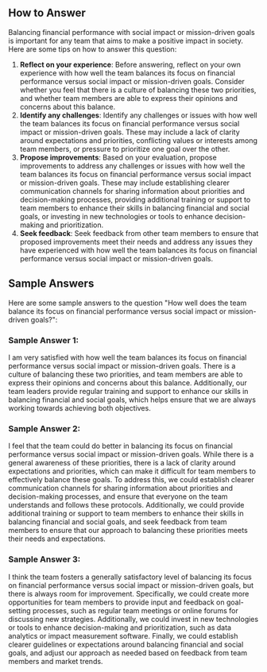 

How to Answer
-------------

Balancing financial performance with social impact or mission-driven goals is important for any team that aims to make a positive impact in society. Here are some tips on how to answer this question:

1. **Reflect on your experience**: Before answering, reflect on your own experience with how well the team balances its focus on financial performance versus social impact or mission-driven goals. Consider whether you feel that there is a culture of balancing these two priorities, and whether team members are able to express their opinions and concerns about this balance.
2. **Identify any challenges**: Identify any challenges or issues with how well the team balances its focus on financial performance versus social impact or mission-driven goals. These may include a lack of clarity around expectations and priorities, conflicting values or interests among team members, or pressure to prioritize one goal over the other.
3. **Propose improvements**: Based on your evaluation, propose improvements to address any challenges or issues with how well the team balances its focus on financial performance versus social impact or mission-driven goals. These may include establishing clearer communication channels for sharing information about priorities and decision-making processes, providing additional training or support to team members to enhance their skills in balancing financial and social goals, or investing in new technologies or tools to enhance decision-making and prioritization.
4. **Seek feedback**: Seek feedback from other team members to ensure that proposed improvements meet their needs and address any issues they have experienced with how well the team balances its focus on financial performance versus social impact or mission-driven goals.

Sample Answers
--------------

Here are some sample answers to the question "How well does the team balance its focus on financial performance versus social impact or mission-driven goals?":

### Sample Answer 1:

I am very satisfied with how well the team balances its focus on financial performance versus social impact or mission-driven goals. There is a culture of balancing these two priorities, and team members are able to express their opinions and concerns about this balance. Additionally, our team leaders provide regular training and support to enhance our skills in balancing financial and social goals, which helps ensure that we are always working towards achieving both objectives.

### Sample Answer 2:

I feel that the team could do better in balancing its focus on financial performance versus social impact or mission-driven goals. While there is a general awareness of these priorities, there is a lack of clarity around expectations and priorities, which can make it difficult for team members to effectively balance these goals. To address this, we could establish clearer communication channels for sharing information about priorities and decision-making processes, and ensure that everyone on the team understands and follows these protocols. Additionally, we could provide additional training or support to team members to enhance their skills in balancing financial and social goals, and seek feedback from team members to ensure that our approach to balancing these priorities meets their needs and expectations.

### Sample Answer 3:

I think the team fosters a generally satisfactory level of balancing its focus on financial performance versus social impact or mission-driven goals, but there is always room for improvement. Specifically, we could create more opportunities for team members to provide input and feedback on goal-setting processes, such as regular team meetings or online forums for discussing new strategies. Additionally, we could invest in new technologies or tools to enhance decision-making and prioritization, such as data analytics or impact measurement software. Finally, we could establish clearer guidelines or expectations around balancing financial and social goals, and adjust our approach as needed based on feedback from team members and market trends.
